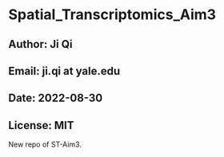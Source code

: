 # Spatial_Transcriptomics_Aim3

## Author: Ji Qi
## Email: ji.qi at yale.edu
## Date: 2022-08-30
## License: MIT

New repo of ST-Aim3.
